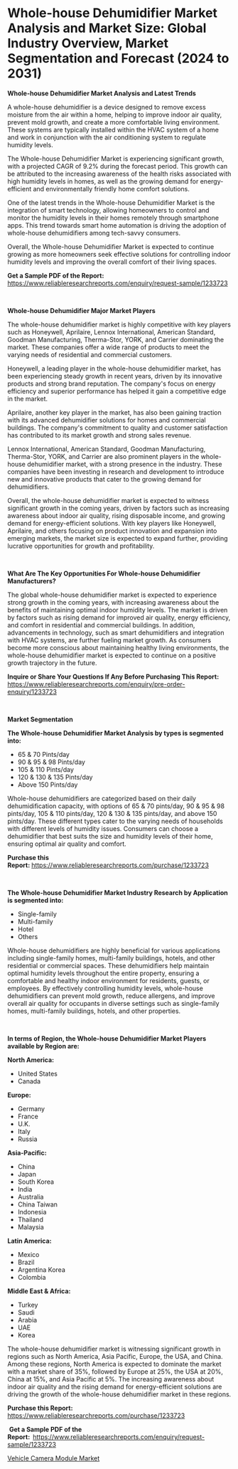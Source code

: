 <p><h1>Whole-house Dehumidifier Market Analysis and Market Size: Global Industry Overview, Market Segmentation and Forecast (2024 to 2031)</h1></p><p><strong>Whole-house Dehumidifier Market Analysis and Latest Trends</strong></p>
<p><p>A whole-house dehumidifier is a device designed to remove excess moisture from the air within a home, helping to improve indoor air quality, prevent mold growth, and create a more comfortable living environment. These systems are typically installed within the HVAC system of a home and work in conjunction with the air conditioning system to regulate humidity levels.</p><p>The Whole-house Dehumidifier Market is experiencing significant growth, with a projected CAGR of 9.2% during the forecast period. This growth can be attributed to the increasing awareness of the health risks associated with high humidity levels in homes, as well as the growing demand for energy-efficient and environmentally friendly home comfort solutions.</p><p>One of the latest trends in the Whole-house Dehumidifier Market is the integration of smart technology, allowing homeowners to control and monitor the humidity levels in their homes remotely through smartphone apps. This trend towards smart home automation is driving the adoption of whole-house dehumidifiers among tech-savvy consumers.</p><p>Overall, the Whole-house Dehumidifier Market is expected to continue growing as more homeowners seek effective solutions for controlling indoor humidity levels and improving the overall comfort of their living spaces.</p></p>
<p><strong>Get a Sample PDF of the Report:&nbsp;</strong> <a href="https://www.reliableresearchreports.com/enquiry/request-sample/1233723">https://www.reliableresearchreports.com/enquiry/request-sample/1233723</a></p>
<p>&nbsp;</p>
<p><strong>Whole-house Dehumidifier Major Market Players</strong></p>
<p><p>The whole-house dehumidifier market is highly competitive with key players such as Honeywell, Aprilaire, Lennox International, American Standard, Goodman Manufacturing, Therma-Stor, YORK, and Carrier dominating the market. These companies offer a wide range of products to meet the varying needs of residential and commercial customers.</p><p>Honeywell, a leading player in the whole-house dehumidifier market, has been experiencing steady growth in recent years, driven by its innovative products and strong brand reputation. The company's focus on energy efficiency and superior performance has helped it gain a competitive edge in the market.</p><p>Aprilaire, another key player in the market, has also been gaining traction with its advanced dehumidifier solutions for homes and commercial buildings. The company's commitment to quality and customer satisfaction has contributed to its market growth and strong sales revenue.</p><p>Lennox International, American Standard, Goodman Manufacturing, Therma-Stor, YORK, and Carrier are also prominent players in the whole-house dehumidifier market, with a strong presence in the industry. These companies have been investing in research and development to introduce new and innovative products that cater to the growing demand for dehumidifiers.</p><p>Overall, the whole-house dehumidifier market is expected to witness significant growth in the coming years, driven by factors such as increasing awareness about indoor air quality, rising disposable income, and growing demand for energy-efficient solutions. With key players like Honeywell, Aprilaire, and others focusing on product innovation and expansion into emerging markets, the market size is expected to expand further, providing lucrative opportunities for growth and profitability.</p></p>
<p>&nbsp;</p>
<p><strong>What Are The Key Opportunities For Whole-house Dehumidifier Manufacturers?</strong></p>
<p><p>The global whole-house dehumidifier market is expected to experience strong growth in the coming years, with increasing awareness about the benefits of maintaining optimal indoor humidity levels. The market is driven by factors such as rising demand for improved air quality, energy efficiency, and comfort in residential and commercial buildings. In addition, advancements in technology, such as smart dehumidifiers and integration with HVAC systems, are further fueling market growth. As consumers become more conscious about maintaining healthy living environments, the whole-house dehumidifier market is expected to continue on a positive growth trajectory in the future.</p></p>
<p><strong>Inquire or Share Your Questions If Any Before Purchasing This Report:</strong> <a href="https://www.reliableresearchreports.com/enquiry/pre-order-enquiry/1233723">https://www.reliableresearchreports.com/enquiry/pre-order-enquiry/1233723</a></p>
<p>&nbsp;</p>
<p><strong>Market Segmentation</strong></p>
<p><strong>The Whole-house Dehumidifier Market Analysis by types is segmented into:</strong></p>
<p><ul><li>65 & 70 Pints/day</li><li>90 & 95 & 98 Pints/day</li><li>105 & 110 Pints/day</li><li>120 & 130 & 135 Pints/day</li><li>Above 150 Pints/day</li></ul></p>
<p><p>Whole-house dehumidifiers are categorized based on their daily dehumidification capacity, with options of 65 & 70 pints/day, 90 & 95 & 98 pints/day, 105 & 110 pints/day, 120 & 130 & 135 pints/day, and above 150 pints/day. These different types cater to the varying needs of households with different levels of humidity issues. Consumers can choose a dehumidifier that best suits the size and humidity levels of their home, ensuring optimal air quality and comfort.</p></p>
<p><strong>Purchase this Report:&nbsp;</strong><a href="https://www.reliableresearchreports.com/purchase/1233723">https://www.reliableresearchreports.com/purchase/1233723</a></p>
<p>&nbsp;</p>
<p><strong>The Whole-house Dehumidifier Market Industry Research by Application is segmented into:</strong></p>
<p><ul><li>Single-family</li><li>Multi-family</li><li>Hotel</li><li>Others</li></ul></p>
<p><p>Whole-house dehumidifiers are highly beneficial for various applications including single-family homes, multi-family buildings, hotels, and other residential or commercial spaces. These dehumidifiers help maintain optimal humidity levels throughout the entire property, ensuring a comfortable and healthy indoor environment for residents, guests, or employees. By effectively controlling humidity levels, whole-house dehumidifiers can prevent mold growth, reduce allergens, and improve overall air quality for occupants in diverse settings such as single-family homes, multi-family buildings, hotels, and other properties.</p></p>
<p>&nbsp;</p>
<p><strong>In terms of Region, the Whole-house Dehumidifier Market Players available by Region are:</strong></p>
<p>
    <p> <strong> North America: </strong>
        <ul>
            <li>United States</li>
            <li>Canada</li>
        </ul>
        </p> 
    <p> <strong> Europe: </strong>
        <ul>
            <li>Germany</li>
            <li>France</li>
            <li>U.K.</li>
            <li>Italy</li>
            <li>Russia</li>
        </ul>
        </p> 
    <p> <strong> Asia-Pacific: </strong>
        <ul>
            <li>China</li>
            <li>Japan</li>
            <li>South Korea</li>
            <li>India</li>
            <li>Australia</li>
            <li>China Taiwan</li>
            <li>Indonesia</li>
            <li>Thailand</li>
            <li>Malaysia</li>
        </ul>
        </p> 
    <p> <strong> Latin America: </strong>
        <ul>
            <li>Mexico</li>
            <li>Brazil</li>
            <li>Argentina Korea</li>
            <li>Colombia</li>
        </ul>
        </p> 
    <p> <strong> Middle East & Africa: </strong>
        <ul>
            <li>Turkey</li>
            <li>Saudi</li>
            <li>Arabia</li>
            <li>UAE</li>
            <li>Korea</li>
        </ul>
    </p>
    </p>
<p><p>The whole-house dehumidifier market is witnessing significant growth in regions such as North America, Asia Pacific, Europe, the USA, and China. Among these regions, North America is expected to dominate the market with a market share of 35%, followed by Europe at 25%, the USA at 20%, China at 15%, and Asia Pacific at 5%. The increasing awareness about indoor air quality and the rising demand for energy-efficient solutions are driving the growth of the whole-house dehumidifier market in these regions.</p></p>
<p><strong>Purchase this Report: </strong><a href="https://www.reliableresearchreports.com/purchase/1233723">https://www.reliableresearchreports.com/purchase/1233723</a></p>
<p>&nbsp;<strong>Get a Sample PDF of the Report:&nbsp;&nbsp;</strong><a href="https://www.reliableresearchreports.com/enquiry/request-sample/1233723">https://www.reliableresearchreports.com/enquiry/request-sample/1233723</a></p>
<p><strong></strong></p>
<p><p><a href="https://skillful-vermicelli-b89.notion.site/Vehicle-Camera-Module-Market-Research-Report-Reveals-The-Latest-Trends-And-Opportunities-of-this-Mar-1a712f945d95490eba0212fe2a21c92e">Vehicle Camera Module Market</a></p></p>